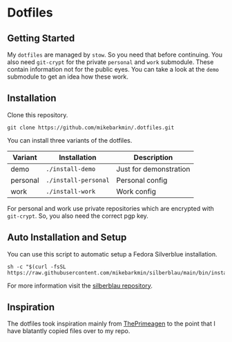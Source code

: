 # Dotfiles

## Getting Started

My `dotfiles` are managed by `stow`. So you need that before continuing. You also need `git-crypt` for the private
`personal` and `work` submodule. These contain information not for the public eyes. You can take a look at the `demo`
submodule to get an idea how these work.

## Installation

Clone this repository.

```
git clone https://github.com/mikebarkmin/.dotfiles.git
```

You can install three variants of the dotfiles.

| Variant | Installation | Description |
|-----|----|----|
| demo | `./install-demo` | Just for demonstration |
| personal | `./install-personal` | Personal config |
| work | `./install-work` | Work config |

For personal and work use private repositories which are encrypted with `git-crypt`. So, you also need the correct pgp
key.

## Auto Installation and Setup

You can use this script to automatic setup a Fedora Silverblue installation.

```
sh -c "$(curl -fsSL https://raw.githubusercontent.com/mikebarkmin/silberblau/main/bin/install.sh)
```

For more information visit the [silberblau repository](https://github.com/mikebarkmin/silberblau).

## Inspiration

The dotfiles took inspiration mainly from [ThePrimeagen](https://github.com/ThePrimeagen/.dotfiles) to the point that I
have blatantly copied files over to my repo.
